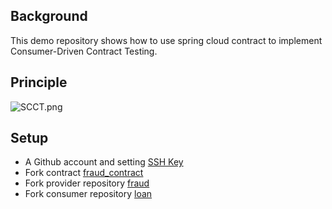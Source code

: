 ## Background

This demo repository shows how to use spring cloud contract to implement Consumer-Driven Contract Testing.

## Principle
![SCCT.png](https://p1-juejin.byteimg.com/tos-cn-i-k3u1fbpfcp/6e9876026dd14faf90161ceae9abd9be~tplv-k3u1fbpfcp-watermark.image)

## Setup

- A Github account and setting [SSH Key](https://github.com/settings/keys)
- Fork contract [fraud_contract](https://github.com/lynings/fraud-contract)
- Fork provider repository [fraud](https://github.com/lynings/fraud)
- Fork consumer repository [loan](https://github.com/lynings/loan)

